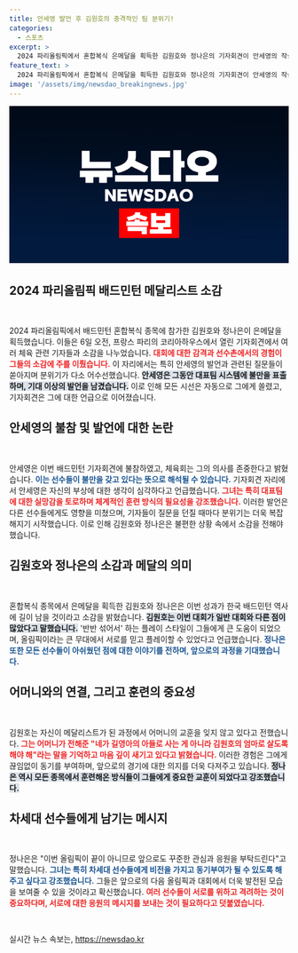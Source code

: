 ```yaml
---
title: 안세영 발언 후 김원호의 충격적인 팀 분위기!
categories:
  - 스포츠
excerpt: >
  2024 파리올림픽에서 혼합복식 은메달을 획득한 김원호와 정나은의 기자회견이 안세영의 작심 발언으로 후폭풍을 맞이했다. 이들의 소감 속에 드러난 배드민턴 대표팀의 현실은 무엇일까? 클릭해서 확인하세요!
feature_text: >
  2024 파리올림픽에서 혼합복식 은메달을 획득한 김원호와 정나은의 기자회견이 안세영의 작심 발언으로 후폭풍을 맞이했다. 이들의 소감 속에 드러난 배드민턴 대표팀의 현실은 무엇일까? 클릭해서 확인하세요!
image: '/assets/img/newsdao_breakingnews.jpg'
---
```


<p><img src="/assets/img/newsdao_breakingnews.jpg" alt="cryptoinkorea 속보" /></p>

<h2 data-ke-size="size26">2024 파리올림픽 배드민턴 메달리스트 소감</h2>

<p data-ke-size="size16">&nbsp;</p>

<p data-ke-size="size16">2024 파리올림픽에서 배드민턴 혼합복식 종목에 참가한 김원호와 정나은이 은메달을 획득했습니다. 이들은 6일 오전, 프랑스 파리의 코리아하우스에서 열린 기자회견에서 여러 체육 관련 기자들과 소감을 나누었습니다. <b><span style="color: #ee2323;">대회에 대한 감격과 선수촌에서의 경험이 그들의 소감에 주를 이뤘습니다.</span></b> 이 자리에서는 특히 안세영의 발언과 관련된 질문들이 쏟아지며 분위기가 다소 어수선했습니다. <b><span style="background-color: #21538527;">안세영은 그동안 대표팀 시스템에 불만을 표출하며, 기대 이상의 발언을 남겼습니다.</span></b> 이로 인해 모든 시선은 자동으로 그에게 쏠렸고, 기자회견은 그에 대한 언급으로 이어졌습니다.</p>

<h2 data-ke-size="size26">안세영의 불참 및 발언에 대한 논란</h2>

<p data-ke-size="size16">&nbsp;</p>

<p data-ke-size="size16">안세영은 이번 배드민턴 기자회견에 불참하였고, 체육회는 그의 의사를 존중한다고 밝혔습니다. <b><span style="color: #1a5490;">이는 선수들이 불만을 갖고 있다는 뜻으로 해석될 수 있습니다.</span></b> 기자회견 자리에서 안세영은 자신의 부상에 대한 생각이 심각하다고 언급했습니다. <b><span style="color: #ee2323;">그녀는 특히 대표팀에 대한 실망감을 토로하며 체계적인 훈련 방식의 필요성을 강조했습니다.</span></b> 이러한 발언은 다른 선수들에게도 영향을 미쳤으며, 기자들이 질문을 던질 때마다 분위기는 더욱 복잡해지기 시작했습니다. 이로 인해 김원호와 정나은은 불편한 상황 속에서 소감을 전해야 했습니다.</p>

<h2 data-ke-size="size26">김원호와 정나은의 소감과 메달의 의미</h2>

<p data-ke-size="size16">&nbsp;</p>

<p data-ke-size="size16">혼합복식 종목에서 은메달을 획득한 김원호와 정나은은 이번 성과가 한국 배드민턴 역사에 길이 남을 것이라고 소감을 밝혔습니다. <b><span style="background-color: #21538527;">김원호는 이번 대회가 일반 대회와 다른 점이 많았다고 말했습니다.</span></b> '반반 섞어서' 하는 플레이 스타일이 그들에게 큰 도움이 되었으며, 올림픽이라는 큰 무대에서 서로를 믿고 플레이할 수 있었다고 언급했습니다. <b><span style="color: #1a5490;">정나은 또한 모든 선수들이 아쉬웠던 점에 대한 이야기를 전하며, 앞으로의 과정을 기대했습니다.</span></b></p>

<h2 data-ke-size="size26">어머니와의 연결, 그리고 훈련의 중요성</h2>

<p data-ke-size="size16">&nbsp;</p>

<p data-ke-size="size16">김원호는 자신이 메달리스트가 된 과정에서 어머니의 교훈을 잊지 않고 있다고 전했습니다. <b><span style="color: #ee2323;">그는 어머니가 전해준 "네가 길영아의 아들로 사는 게 아니라 김원호의 엄마로 살도록 해야 해"라는 말을 기억하고 마음 깊이 새기고 있다고 밝혔습니다.</span></b> 이러한 경험은 그에게 끊임없이 동기를 부여하며, 앞으로의 경기에 대한 의지를 더욱 다져주고 있습니다. <b><span style="background-color: #21538527;">정나은 역시 모든 종목에서 훈련해온 방식들이 그들에게 중요한 교훈이 되었다고 강조했습니다.</span></b></p>

<h2 data-ke-size="size26">차세대 선수들에게 남기는 메시지</h2>

<p data-ke-size="size16">&nbsp;</p>

<p data-ke-size="size16">정나은은 "이번 올림픽이 끝이 아니므로 앞으로도 꾸준한 관심과 응원을 부탁드린다"고 말했습니다. <b><span style="color: #1a5490;">그녀는 특히 차세대 선수들에게 비전을 가지고 동기부여가 될 수 있도록 해주고 싶다고 강조했습니다.</span></b> 그들은 앞으로의 다음 올림픽과 대회에서 더욱 발전된 모습을 보여줄 수 있을 것이라고 확신했습니다. <b><span style="color: #ee2323;">여러 선수들이 서로를 위하고 격려하는 것이 중요하다며, 서로에 대한 응원의 메시지를 보내는 것이 필요하다고 덧붙였습니다.</span></b></p>

<p data-ke-size="size16">&nbsp;</p>
실시간 뉴스 속보는, <a href="https://newsdao.kr" rel="dofollow">https://newsdao.kr</a>


